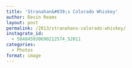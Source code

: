 ```yaml
---
title: 'Stranahan&#039;s Colorado Whiskey'
author: Devin Reams
layout: post
permalink: /2013/stranahans-colorado-whiskey/
instagrate_id:
  - 584845930690212574_52011
categories:
  - Photos
format: image
---
```

<!-- This post is created by Instagrate to WordPress, a WordPress Plugin by polevaultweb.com - http://www.polevaultweb.com/plugins/instagrate-to-wordpress/ -->
